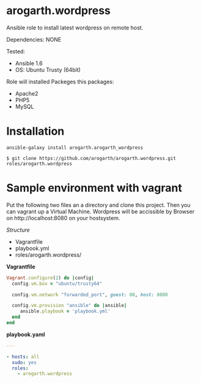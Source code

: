 # arogarth.wordpress

Ansible role to install latest wordpress on remote host.

Dependencies: NONE

Tested:
* Ansible 1.6
* OS: Ubuntu Trusty (64bit)

Role will installed Packeges this packages:
* Apache2
* PHP5
* MySQL

# Installation
```
ansible-galaxy install arogarth.arogarth_wordpress
```

```
$ git clone https://github.com/arogarth/arogarth.wordpress.git roles/arogarth.wordpress
```
 
# Sample environment with vagrant

Put the following two files an a directory and clone this project. Then you can vagrant up a Virtual Machine.
Wordpress will be accissible by Browser on http://localhost:8080 on your hostsystem.

_Structure_
* Vagrantfile
* playbook.yml
* roles/arogarth.wordpress/

__Vagrantfile__
```ruby
Vagrant.configure(2) do |config|
  config.vm.box = "ubuntu/trusty64"

  config.vm.network "forwarded_port", guest: 80, host: 8080

  config.vm.provision "ansible" do |ansible|
     ansible.playbook = 'playbook.yml'
  end
end

```

__playbook.yaml__
```yaml
---

- hosts: all
  sudo: yes
  roles:
    - arogarth.wordpress
```
